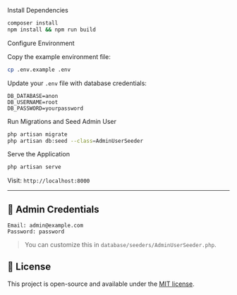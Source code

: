 Install Dependencies

```bash
composer install
npm install && npm run build
```

Configure Environment

Copy the example environment file:

```bash
cp .env.example .env
```

Update your `.env` file with database credentials:

```
DB_DATABASE=anon
DB_USERNAME=root
DB_PASSWORD=yourpassword
```

Run Migrations and Seed Admin User

```bash
php artisan migrate
php artisan db:seed --class=AdminUserSeeder
```

Serve the Application

```bash
php artisan serve
```

Visit: `http://localhost:8000`

---

## 👤 Admin Credentials

```
Email: admin@example.com
Password: password
```

> You can customize this in `database/seeders/AdminUserSeeder.php`.

## 📄 License

This project is open-source and available under the [MIT license](LICENSE).

